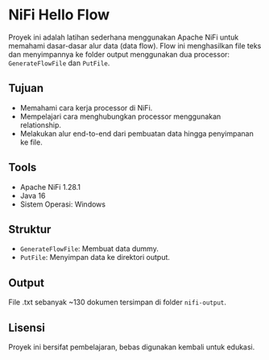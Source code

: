 # NiFi Hello Flow

Proyek ini adalah latihan sederhana menggunakan Apache NiFi untuk memahami dasar-dasar alur data (data flow). Flow ini menghasilkan file teks dan menyimpannya ke folder output menggunakan dua processor: `GenerateFlowFile` dan `PutFile`.

## Tujuan

- Memahami cara kerja processor di NiFi.
- Mempelajari cara menghubungkan processor menggunakan relationship.
- Melakukan alur end-to-end dari pembuatan data hingga penyimpanan ke file.

## Tools

- Apache NiFi 1.28.1
- Java 16
- Sistem Operasi: Windows

## Struktur

- `GenerateFlowFile`: Membuat data dummy.
- `PutFile`: Menyimpan data ke direktori output.

## Output

File .txt sebanyak ~130 dokumen tersimpan di folder `nifi-output`.

## Lisensi

Proyek ini bersifat pembelajaran, bebas digunakan kembali untuk edukasi.
